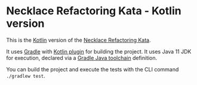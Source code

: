 # Necklace Refactoring Kata - Kotlin version

This is the [Kotlin](https://kotlinlang.org/) version of the [Necklace Refactoring Kata](./README.md).

It uses [Gradle](https://docs.gradle.org/current/userguide/userguide.html) with [Kotlin plugin](https://kotlinlang.org/docs/gradle.html) for building the project.
It uses Java 11 JDK for execution, declared via a [Gradle Java toolchain](https://docs.gradle.org/current/userguide/toolchains.html) definition.

You can build the project and execute the tests with the CLI command `./gradlew test`.
